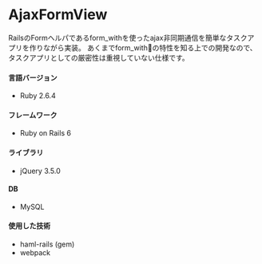 # AjaxFormView

RailsのFormヘルパであるform_withを使ったajax非同期通信を簡単なタスクアプリを作りながら実装。
あくまでform_withの特性を知る上での開発なので、タスクアプリとしての厳密性は重視していない仕様です。

#### 言語バージョン
* Ruby 2.6.4

#### フレームワーク
* Ruby on Rails 6

#### ライブラリ
* jQuery 3.5.0

#### DB
* MySQL

#### 使用した技術
* haml-rails (gem)
* webpack
